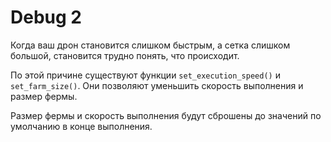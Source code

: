 # Debug 2
Когда ваш дрон становится слишком быстрым, а сетка слишком большой, становится трудно понять, что происходит.

По этой причине существуют функции `set_execution_speed()` и `set_farm_size()`.
Они позволяют уменьшить скорость выполнения и размер фермы.

Размер фермы и скорость выполнения будут сброшены до значений по умолчанию в конце выполнения.
